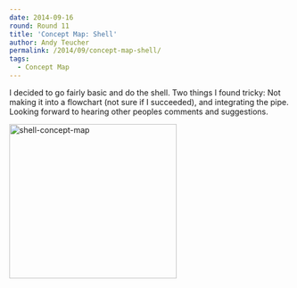 ```yaml
---
date: 2014-09-16
round: Round 11
title: 'Concept Map: Shell'
author: Andy Teucher
permalink: /2014/09/concept-map-shell/
tags:
  - Concept Map
---
```

I decided to go fairly basic and do the shell. Two things I found tricky: Not making it into a flowchart (not sure if I succeeded), and integrating the pipe. Looking forward to hearing other peoples comments and suggestions.

[<img src="http://teaching.software-carpentry.org/wp-content/uploads/2014/09/shell-concept-map-300x277.jpg" alt="shell-concept-map" width="300" height="277" class="alignnone size-medium wp-image-8687" />][1]

 [1]: http://teaching.software-carpentry.org/wp-content/uploads/2014/09/shell-concept-map.jpg
